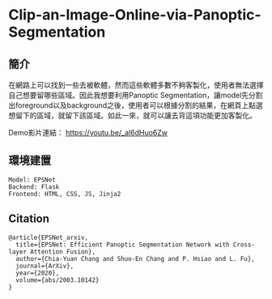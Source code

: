 ﻿# Clip-an-Image-Online-via-Panoptic-Segmentation

## 簡介
在網路上可以找到一些去被軟體，然而這些軟體多數不夠客製化，使用者無法選擇自己想要留哪些區域。因此我想要利用Panoptic Segmentation，讓model先分割出foreground以及background之後，使用者可以根據分割的結果，在網頁上點選想留下的區域，就留下該區域。如此一來，就可以讓去背這項功能更加客製化。

Demo影片連結： https://youtu.be/_al6dHuo6Zw
## 環境建置
```
Model: EPSNet  
Backend: Flask  
Frontend: HTML, CSS, JS, Jinja2 
```
## Citation
```
@article{EPSNet_arxiv,  
  title={EPSNet: Efficient Panoptic Segmentation Network with Cross-layer Attention Fusion},  
  author={Chia-Yuan Chang and Shuo-En Chang and P. Hsiao and L. Fu},  
  journal={ArXiv},  
  year={2020},  
  volume={abs/2003.10142}  
}
```